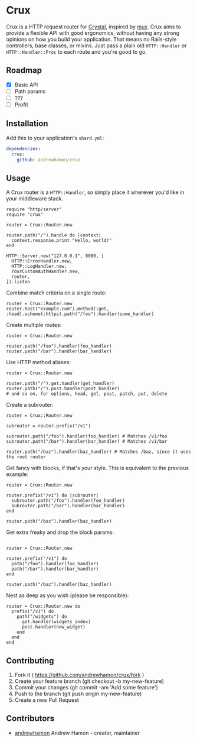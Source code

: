 # Crux

Crux is a HTTP request router for [Crystal](https://github.com/crystal-lang/crystal), inspired by [mux](https://github.com/gorilla/mux). Crux aims to provide a flexible API with good ergonomics, without having any strong opinions on how you build your application. That means no Rails-style controllers, base classes, or mixins. Just pass a plain old `HTTP::Handler` or `HTTP::Handler::Proc` to each route and you're good to go.

## Roadmap
- [x] Basic API
- [ ] Path params
- [ ] ???
- [ ] Profit

## Installation

Add this to your application's `shard.yml`:

```yaml
dependencies:
  crux:
    github: andrewhamon/crux
```

## Usage

A Crux router is a `HTTP::Handler`, so simply place it wherever you'd like in your middleware stack.
```crystal
require "http/server"
require "crux"

router = Crux::Router.new

router.path("/").handle do |context|
  context.response.print "Hello, world!"
end

HTTP::Server.new("127.0.0.1", 8080, [
  HTTP::ErrorHandler.new,
  HTTP::LogHandler.new,
  YourCustomAuthHandler.new,
  router,
]).listen
```

Combine match criteria on a single route:
```crystal
router = Crux::Router.new
router.host("example.com").method(:get, :head).scheme(:https).path("/foo").handler(some_handler)
```

Create multiple routes:
```crystal
router = Crux::Router.new

router.path("/foo").handler(foo_handler)
router.path("/bar").handler(bar_handler)
```

Use HTTP method aliases:
```crystal
router = Crux::Router.new

router.path("/").get.handler(get_handler)
router.path("/").post.handler(post_handler)
# and so on, for options, head, get, post, patch, put, delete
```

Create a subrouter:
```crystal
router = Crux::Router.new

subrouter = router.prefix("/v1")

subrouter.path("/foo").handler(foo_handler) # Matches /v1/foo
subrouter.path("/bar").handler(bar_handler) # Matches /v1/bar

router.path("/baz").handler(baz_handler) # Matches /baz, since it uses the root router
```

Get fancy with blocks, if that's your style. This is equivalent to the previous example:
```crystal
router = Crux::Router.new

router.prefix("/v1") do |subrouter|
  subrouter.path("/foo").handler(foo_handler)
  subrouter.path("/bar").handler(bar_handler)
end

router.path("/baz").handler(baz_handler)
```

Get extra freaky and drop the block params:
```crystal

router = Crux::Router.new

router.prefix("/v1") do
  path("/foo").handler(foo_handler)
  path("/bar").handler(bar_handler)
end

router.path("/baz").handler(baz_handler)
```

Nest as deep as you wish (please be responsible):
```crystal
router = Crux::Router.new do
  prefix("/v1") do
    path("/widgets") do
      get.handler(widgets_index)
      post.handler(new_widget)
    end
  end
end
```

## Contributing

1. Fork it ( https://github.com/andrewhamon/crux/fork )
2. Create your feature branch (git checkout -b my-new-feature)
3. Commit your changes (git commit -am 'Add some feature')
4. Push to the branch (git push origin my-new-feature)
5. Create a new Pull Request

## Contributors

- [andrewhamon](https://github.com/andrewhamon) Andrew Hamon - creator, maintainer

